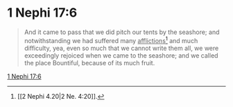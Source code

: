 # 1 Nephi 17:6

> And it came to pass that we did pitch our tents by the seashore; and notwithstanding we had suffered many <u>afflictions</u>[^a] and much difficulty, yea, even so much that we cannot write them all, we were exceedingly rejoiced when we came to the seashore; and we called the place Bountiful, because of its much fruit.

[1 Nephi 17:6](https://www.churchofjesuschrist.org/study/scriptures/bofm/1-ne/17?lang=eng&id=p6#p6)


[^a]: [[2 Nephi 4.20|2 Ne. 4:20]].  
